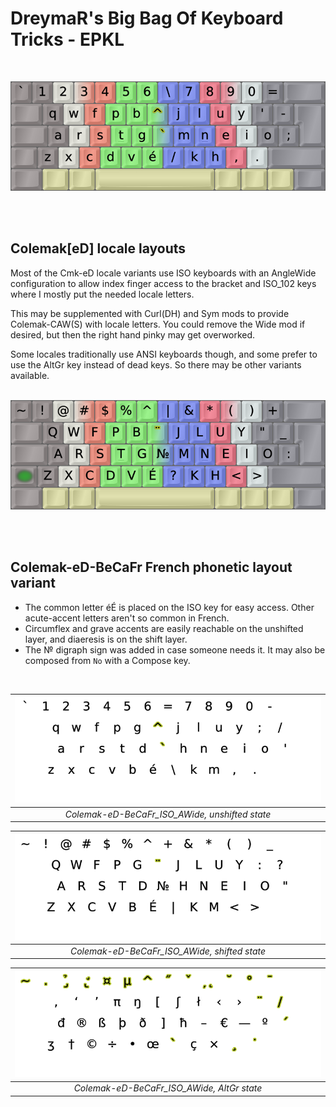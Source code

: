 DreymaR's Big Bag Of Keyboard Tricks - EPKL
===========================================
<br>

![EPKL help image for Colemak-eD-BeCaFr ISO-CurlAngleWideSym](./Cmk-eD-Fr_ISO-CAWS_s0_EPKL.png)

<br><br>

Colemak[eD] locale layouts
--------------------------
Most of the Cmk-eD locale variants use ISO keyboards with an AngleWide configuration to allow index finger access to the bracket and ISO_102 keys where I mostly put the needed locale letters.

This may be supplemented with Curl(DH) and Sym mods to provide Colemak-CAW(S) with locale letters. You could remove the Wide mod if desired, but then the right hand pinky may get overworked.

Some locales traditionally use ANSI keyboards though, and some prefer to use the AltGr key instead of dead keys. So there may be other variants available.
<br><br>

![EPKL help image for Colemak-eD-BeCaFr ISO-CurlAngleWideSym, Shift state](./Cmk-eD-Fr_ISO-CAWS_s1_EPKL.png)

<br><br>

Colemak-eD-BeCaFr French phonetic layout variant
------------------------------------------------
- The common letter éÉ is placed on the ISO key for easy access. Other acute-accent letters aren't so common in French.
- Circumflex and grave accents are easily reachable on the unshifted layer, and diaeresis is on the shift layer.
- The № digraph sign was added in case someone needs it. It may also be composed from `No` with a Compose key.
<br>

|![EPKL help image for Colemak-eD-BeCaFr AngleWide on an ISO board, unshifted state](./Cmk-eD-BeCaFr_ISO_AWide/state0.png)|
|   :---:   |
|_Colemak-eD-BeCaFr_ISO_AWide, unshifted state_|

|![EPKL help image for Colemak-eD-BeCaFr AngleWide on an ISO board, shifted state](./Cmk-eD-BeCaFr_ISO_AWide/state1.png)|
|   :---:   |
|_Colemak-eD-BeCaFr_ISO_AWide, shifted state_|

|![EPKL help image for Colemak-eD-BeCaFr AngleWide on an ISO board, AltGr state](./Cmk-eD-BeCaFr_ISO_AWide/state6.png)|
|   :---:   |
|_Colemak-eD-BeCaFr_ISO_AWide, AltGr state_|
